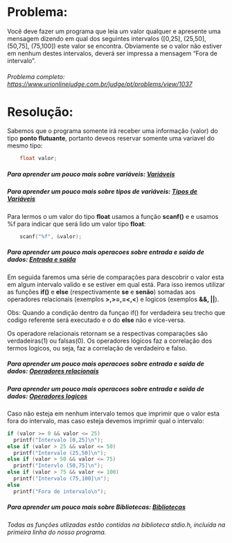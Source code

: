 # Problema:

Você deve fazer um programa que leia um valor qualquer e apresente uma mensagem dizendo em qual dos seguintes intervalos ([0,25], (25,50], (50,75], (75,100]) este valor se encontra. Obviamente se o valor não estiver em nenhum destes intervalos, deverá ser impressa a mensagem “Fora de intervalo”.

###### Problema completo: https://www.urionlinejudge.com.br/judge/pt/problems/view/1037

# Resolução:

Sabemos que o programa somente irá receber uma informação (valor) do tipo **ponto flutuante**, portanto deveos reservar somente uma variavel do mesmo tipo:

```c
    float valor;
```

##### Para aprender um pouco mais sobre variáveis: [Variáveis](http://linguagemc.com.br/variaveis-em-linguagem-c/)

##### Para aprender um pouco mais sobre tipos de variáveis: [Tipos de Variáveis](http://linguagemc.com.br/tipos-de-dados-em-c/)

Para lermos o um valor do tipo **float** usamos a função **scanf()** e e usamos %f para indicar que será lido um valor tipo **float**:

```c
    scanf("%f", &valor);
```

##### Para aprender um pouco mais operacoes sobre entrada e saida de dados: [Entrada e saída](http://linguagemc.com.br/operacoes-de-entrada-e-saida-de-dados-em-linguagem-c/)

Em seguida faremos uma série de comparações para descobrir o valor esta em algum intervalo valido e se estiver em qual está. Para isso iremos utilizar as funções **if()** e **else** (respectivamente **se** e **senão**) somadas aos operadores relacionais (exemplos **>,>=,=<,<**) e logicos (exemplos **&&, ||**).

Obs: Quando a condição dentro da funçao if() for verdadeira seu trecho que codigo referente será executado e o do **else** não e vice-versa.

Os operadore relacionais retornam se a respectivas comparações são verdadeiras(1) ou falsas(0). Os operadores lógicos faz a correlação dos termos logicos, ou seja, faz a correlação de verdadeiro e falso.

##### Para aprender um pouco mais operacoes sobre entrada e saida de dados: [Operadores relacionais](http://linguagemc.com.br/operadores-relacionais/)

##### Para aprender um pouco mais operacoes sobre entrada e saida de dados: [Operadores logicos](http://linguagemc.com.br/operadores-logicos-em-c/)

Caso não esteja em nenhum intervalo temos que imprimir que o valor esta fora do intervalo, mas caso esteja devemos imprimir qual o intervalo:

```c
if (valor >= 0 && valor <= 25)
  printf("Intervalo [0,25]\n");
else if (valor > 25 && valor <= 50)
  printf("Intervalo (25,50]\n");
else if (valor > 50 && valor <= 75)
  printf("Intervlo (50,75]\n");
else if (valor > 75 && valor <= 100)
  printf("Intervalo (75,100]\n");
else
  printf("Fora de intervalo\n");
```

##### Para aprender um pouco mais sobre Bibliotecas: [Bibliotecas](http://guialinux.uniriotec.br/biblioteca-c/)

###### Todas as funções utlizadas estão contidas na biblioteca stdio.h, incluída na primeira linha do nosso programa.
